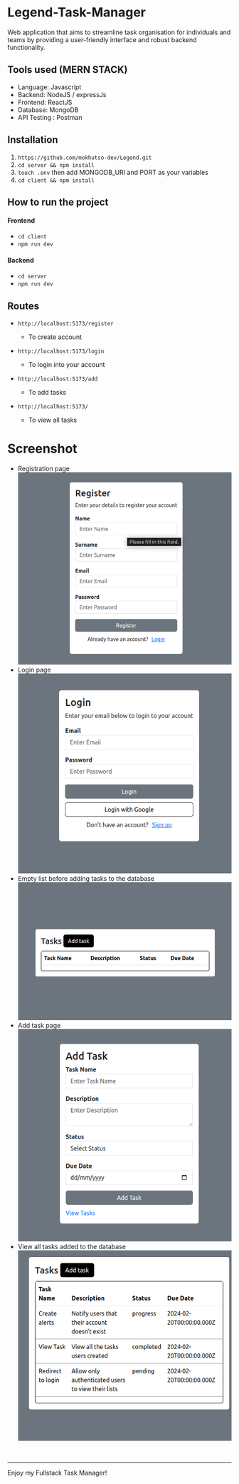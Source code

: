 # Legend-Task-Manager
Web application that aims to streamline task organisation for individuals and teams by providing a user-friendly interface and robust backend functionality.

## Tools used (MERN STACK)
- Language: Javascript
- Backend: NodeJS / expressJs
- Frontend: ReactJS
- Database: MongoDB
- API Testing : Postman

##  Installation
1. ```https://github.com/mokhutso-dev/Legend.git```
2. ```cd server && npm install```
3. ```touch .env``` then add MONGODB_URI and PORT as your variables
3. ```cd client && npm install```


## How to run the project
#### Frontend
- ```cd client```
- ```npm run dev```

#### Backend
- ```cd server```
- ```npm run dev```


## Routes
- ```http://localhost:5173/register```
    - To create account

- ```http://localhost:5173/login```
    - To login into your account


- ```http://localhost:5173/add```
    - To add tasks


- ```http://localhost:5173/```
    - To view all tasks


# Screenshot
- Registration page
![Register](./screenshots/05.png)
- Login page
![Login](./screenshots/04.png)
- Empty list before adding tasks to the database
![Empty-list](./screenshots/01.png)
- Add task page
![Add](./screenshots/03.png)
- View all tasks added to the database
![List](./screenshots/02.png)


<br>
<hr>

Enjoy my Fullstack Task Manager!

